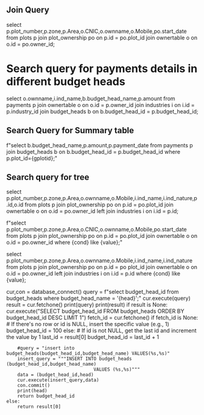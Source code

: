 ## Join Query


select p.plot_number,p.zone,p.Area,o.CNIC,o.ownname,o.Mobile,po.start_date
from plots p
join
plot_ownership po
on p.id = po.plot_id
join
ownertable o
on o.id = po.owner_id;

# Search query for payments details in different budget heads

select o.ownname,i.ind_name,b.budget_head_name,p.amount
from payments p
join ownertable o 
on o.id = p.owner_id
join industries i
on i.id = p.industry_id
join budget_heads b
on b.budget_head_id = p.budget_head_id;
## Search Query for Summary table 
f"select b.budget_head_name,p.amount,p.payment_date from payments p join budget_heads b on b.budget_head_id = p.budget_head_id where p.plot_id={gplotid};"
## Search query for tree
select p.plot_number,p.zone,p.Area,o.ownname,o.Mobile,i.ind_name,i.ind_nature,p.id,o.id
from plots p
join
plot_ownership po
on p.id = po.plot_id
join
ownertable o
on o.id = po.owner_id
left join
industries i
on i.id = p.id;


f"select p.plot_number,p.zone,p.Area,o.CNIC,o.ownname,o.Mobile,po.start_date from plots p join plot_ownership po on p.id = po.plot_id join ownertable o on o.id = po.owner_id where {cond} like {value};"

select p.plot_number,p.zone,p.Area,o.ownname,o.Mobile,i.ind_name,i.ind_nature from plots p join plot_ownership po on p.id = po plot_id join ownertable o on o.id = po.owner_id left join industries i on i.id = p.id where {cond} like {value};


cur,con = database_connect()
    query = f"select budget_head_id from budget_heads where budget_head_name = '{head}';"
    cur.execute(query)
    result = cur.fetchone()
    print(query)
    print(result)
    if result is None:
        cur.execute("SELECT budget_head_id FROM budget_heads ORDER BY budget_head_id DESC LIMIT 1")
        fetch_id = cur.fetchone() 
        if fetch_id is None:
        # If there's no row or id is NULL, insert the specific value (e.g., 1)
            budget_head_id = 100
        else:
        # If id is not NULL, get the last id and increment the value by 1
            last_id = result[0]
            budget_head_id = last_id + 1
   
        #query = "insert into budget_heads(budget_head_id,budget_head_name) VALUES(%s,%s)"
        insert_query = """INSERT INTO budget_heads (budget_head_id,budget_head_name) 
                                    VALUES (%s,%s)"""
        data = (budget_head_id,head)
        cur.execute(insert_query,data)
        con.commit()
        print(head)
        return budget_head_id
    else:
        return result[0]